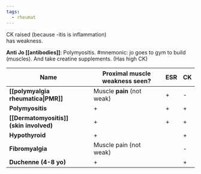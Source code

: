 ```yaml
---
tags:
  - rheumat
---
```

CK raised (because -itis is inflammation)  
has weakness. 

**Anti Jo [[antibodies]]**: Polymyositis. #mnemonic: jo goes to gym to build (muscles). And take creatine supplements. (Has high CK)

| **Name**                                     | Proximal muscle weakness seen? | ESR | CK  |
| ---------------------------------------- | ------------------------------ | --- | --- |
| **[[polymyalgia rheumatica\|PMR]]**          | Muscle **pain** (not weak)     | +   | -   |
| **Polymyositis**                             | +                              | +   | +   |
| **[[Dermatomyositis]]  <br>(skin involved)** | +                              | +   | +   |
| **Hypothyroid**                              | +                              |     | +   |
| **Fibromyalgia**                             | Muscle pain (not weak)         |     | -   |
| **Duchenne (4-8 yo)**                        | +                              |     | +   |
